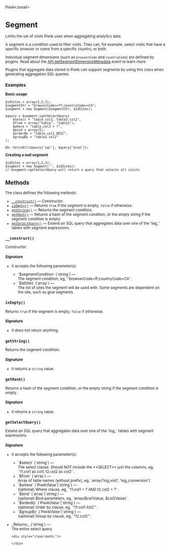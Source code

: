 <small>Piwik\</small>

Segment
=======

Limits the set of visits Piwik uses when aggregating analytics data.

A segment is a condition used to filter visits. They can, for example,
select visits that have a specific browser or come from a specific
country, or both.

Individual segment dimensions (such as `browserCode` and `countryCode`)
are defined by plugins. Read about the [API.getSegmentDimensionMetadata](/api-reference/events#apigetsegmentdimensionmetadata)
event to learn more.

Plugins that aggregate data stored in Piwik can support segments by
using this class when generating aggregation SQL queries.

### Examples

**Basic usage**

    $idSites = array(1,2,3);
    $segmentStr = "browserCode==ff;countryCode==CA";
    $segment = new Segment($segmentStr, $idSites);

    $query = $segment->getSelectQuery(
        $select = "table.col1, table2.col2",
        $from = array("table", "table2"),
        $where = "table.col3 = ?",
        $bind = array(5),
        $orderBy = "table.col1 DESC",
        $groupBy = "table2.col2"
    );
    
    Db::fetchAll($query['sql'], $query['bind']);

**Creating a _null_ segment**

    $idSites = array(1,2,3);
    $segment = new Segment('', $idSites);
    // $segment->getSelectQuery will return a query that selects all visits

Methods
-------

The class defines the following methods:

- [`__construct()`](#__construct) &mdash; Constructor.
- [`isEmpty()`](#isempty) &mdash; Returns `true` if the segment is empty, `false` if otherwise.
- [`getString()`](#getstring) &mdash; Returns the segment condition.
- [`getHash()`](#gethash) &mdash; Returns a hash of the segment condition, or the empty string if the segment condition is empty.
- [`getSelectQuery()`](#getselectquery) &mdash; Extend an SQL query that aggregates data over one of the 'log_' tables with segment expressions.

<a name="__construct" id="__construct"></a>
<a name="__construct" id="__construct"></a>
### `__construct() `
Constructor.

#### Signature

-  It accepts the following parameter(s):

   <ul>
   <li>
      <div markdown="1" class="parameter">
      `$segmentCondition` (`string`) &mdash;

      <div markdown="1" class="param-desc"> The segment condition, eg, `'browserCode=ff;countryCode=CA'`.</div>

      <div style="clear:both;"/>

      </div>
   </li>
   <li>
      <div markdown="1" class="parameter">
      `$idSites` (`array`) &mdash;

      <div markdown="1" class="param-desc"> The list of sites the segment will be used with. Some segments are dependent on the site, such as goal segments.</div>

      <div style="clear:both;"/>

      </div>
   </li>
   </ul>

<a name="isempty" id="isempty"></a>
<a name="isEmpty" id="isEmpty"></a>
### `isEmpty() `
Returns `true` if the segment is empty, `false` if otherwise.

#### Signature

- It does not return anything.

<a name="getstring" id="getstring"></a>
<a name="getString" id="getString"></a>
### `getString() `
Returns the segment condition.

#### Signature

- It returns a `string` value.

<a name="gethash" id="gethash"></a>
<a name="getHash" id="getHash"></a>
### `getHash() `
Returns a hash of the segment condition, or the empty string if the segment condition is empty.

#### Signature

- It returns a `string` value.

<a name="getselectquery" id="getselectquery"></a>
<a name="getSelectQuery" id="getSelectQuery"></a>
### `getSelectQuery() `
Extend an SQL query that aggregates data over one of the 'log_' tables with segment expressions.

#### Signature

-  It accepts the following parameter(s):

   <ul>
   <li>
      <div markdown="1" class="parameter">
      `$select` (`string`) &mdash;

      <div markdown="1" class="param-desc"> The select clause. Should NOT include the **SELECT** just the columns, eg, `'t1.col1 as col1, t2.col2 as col2'`.</div>

      <div style="clear:both;"/>

      </div>
   </li>
   <li>
      <div markdown="1" class="parameter">
      `$from` (`array`) &mdash;

      <div markdown="1" class="param-desc"> Array of table names (without prefix), eg, `array('log_visit', 'log_conversion')`.</div>

      <div style="clear:both;"/>

      </div>
   </li>
   <li>
      <div markdown="1" class="parameter">
      `$where` (`Piwik\false`|`string`) &mdash;

      <div markdown="1" class="param-desc"> (optional) Where clause, eg, `'t1.col1 = ? AND t2.col2 = ?'`.</div>

      <div style="clear:both;"/>

      </div>
   </li>
   <li>
      <div markdown="1" class="parameter">
      `$bind` (`array`|`string`) &mdash;

      <div markdown="1" class="param-desc"> (optional) Bind parameters, eg, `array($col1Value, $col2Value)`.</div>

      <div style="clear:both;"/>

      </div>
   </li>
   <li>
      <div markdown="1" class="parameter">
      `$orderBy` (`Piwik\false`|`string`) &mdash;

      <div markdown="1" class="param-desc"> (optional) Order by clause, eg, `"t1.col1 ASC"`.</div>

      <div style="clear:both;"/>

      </div>
   </li>
   <li>
      <div markdown="1" class="parameter">
      `$groupBy` (`Piwik\false`|`string`) &mdash;

      <div markdown="1" class="param-desc"> (optional) Group by clause, eg, `"t2.col2"`.</div>

      <div style="clear:both;"/>

      </div>
   </li>
   </ul>

<ul>
  <li>
    <div markdown="1" class="parameter">
    _Returns:_  (`string`) &mdash;
    <div markdown="1" class="param-desc">The entire select query.</div>

    <div style="clear:both;"/>

    </div>
  </li>
</ul>


